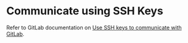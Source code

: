 # Communicate using SSH Keys


Refer to GitLab documentation on [Use SSH keys to communicate with GitLab](https://docs.gitlab.com/ee/user/ssh.html).
